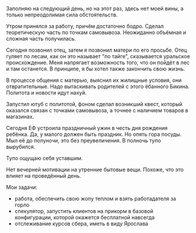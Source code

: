Заполняю на следующий день, но на этот раз, здесь нет моей вины, а только непреодолимая сила обстоятельств.

Утром принялся за работу, причём достаточно бодро.
Сделал теоретическую часть по точкам самовывоза. Неожиданно объёмная и сложная часть получилась.

Сегодня позвонил отец, затем я позвонил матери по его просьбе.
Отец гуляет по лесам, как он это называет "по тайге", сказывается уральское происхождение. Меня напрягает возможность того, что он пойдёт в лес и там останется. В принципе, я бы хотел также закончить свою жизнь.

В процессе общения с матерью, выяснил их жилищные условия, они отвратительные.
Надо вытаскивать родителей с этого ёбанного Бикина.
Политота и новости идут нахуй.

Запустил ютуб с политотой, фоном сделал возникший квест, который оказался связан с точками самовывоза, а точнее с наличием товаров в магазинах.

Сегодня ЕФ устроила праздничный ужин в честь дня рождения ребёнка. Да, у малого должен быть праздник. Но опять гора посуды. Мыл её до полуночи, это без преувеличения. В полночь тупо вырубился.

Тупо ощущаю себя уставшим.

Нет вечерней мотивации на утренние бытовые вещи. Похоже, что это влияет на проведённый день.

Мои задачи:
  - работа, обеспечить свою жопу теплом и взять работадателя за горло
  - спекулятор, запустить клиентов на прикорм в базовой конфигурации, которой окажется бесплатной навсегда
  - отслеживание курсов сбера, иметь в виду Ярослава
